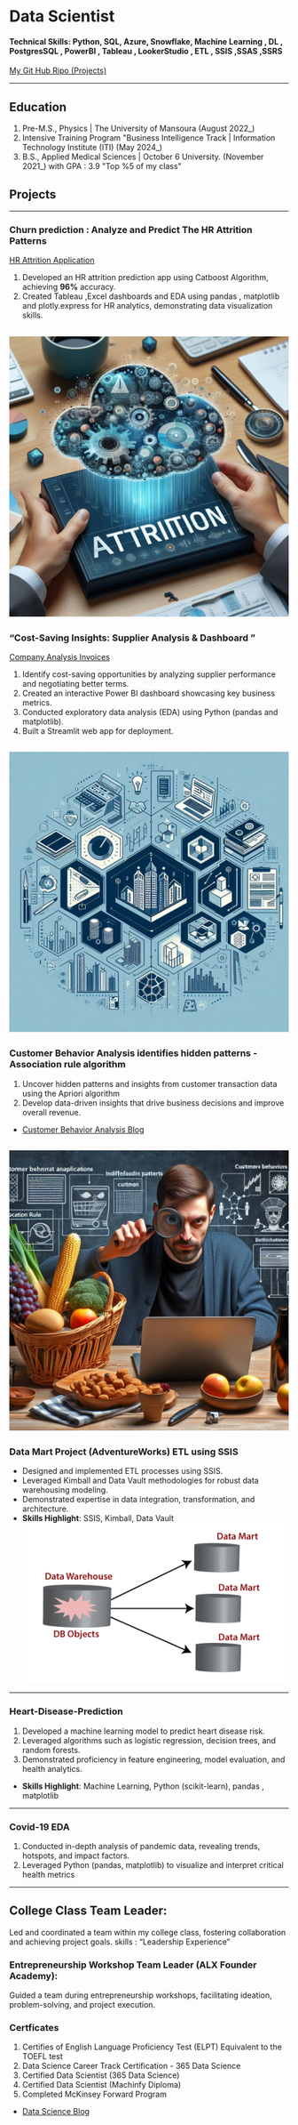 # Data Scientist

#### Technical Skills: Python, SQL, Azure, Snowflake, Machine Learning , DL , PostgresSQL , PowerBI , Tableau , LookerStudio , ETL , SSIS ,SSAS ,SSRS
[My Git Hub Ripo (Projects) ](https://github.com/khaledshakerrr) <br>
____________________________________________________________________________________________________________________
## Education
1. Pre-M.S., Physics | The University of Mansoura (August 2022_)		<br>						       		
2. Intensive Training Program  "Business Intelligence Track | Information Technology Institute (ITI) (May 2024_)	 	<br>				        		
3.  B.S., Applied Medical Sciences | October 6 University.  (November 2021_)  with GPA : 3.9 "Top %5 of my class" <br>		

## Projects
____________________________________________________________________________________________________________________
### Churn prediction : Analyze and Predict The HR Attrition Patterns  
[HR Attrition Application](https://hrattritionprediction.streamlit.app/)
1. Developed an HR attrition prediction app using Catboost Algorithm, achieving **96%** accuracy.
2. Created Tableau ,Excel dashboards and EDA using pandas , matplotlib and plotly.express for HR analytics, demonstrating data visualization skills.

![Attrition HR ](/img/Attrition.jpeg)
---------------------------------------------------------------------------------------------------------------------
### “Cost-Saving Insights: Supplier Analysis & Dashboard ” 
[Company Analysis Invoices](https://companysales-analysis.streamlit.app/)
1. Identify cost-saving opportunities by analyzing supplier performance and negotiating better terms. <br>		
2. Created an interactive Power BI dashboard showcasing key business metrics. <br>		
3. Conducted exploratory data analysis (EDA) using Python (pandas and matplotlib). <br>		
4. Built a Streamlit web app for deployment. <br>		

![Company Analysis](/img/company.jpeg)
---------------------------------------------------------------------------------------------------------------------
### Customer Behavior Analysis identifies hidden patterns -Association rule algorithm 
1. Uncover hidden patterns and insights from customer transaction data using the Apriori algorithm <br>		
2. Develop data-driven insights that drive business decisions and improve overall revenue. <br>		
- [Customer Behavior Analysis Blog](https://medium.com/@khaledgama4/customer-behavior-analysis-identifies-hidden-patterns-association-rule-algorithm-6630e1abaafd)
  
![Market Basket Analysis](/img/CustomerBehavior.jpeg)
---------------------------------------------------------------------------------------------------------------------
### Data Mart Project (AdventureWorks) ETL using SSIS
- Designed and implemented ETL processes using SSIS. <br>		
- Leveraged Kimball and Data Vault methodologies for robust data warehousing modeling.<br>		
- Demonstrated expertise in data integration, transformation, and architecture. <br>		
- **Skills Highlight**: SSIS, Kimball, Data Vault 
![Data Mart](/img/datamart.png)
---------------------------------------------------------------------------------------------------------------------

### Heart-Disease-Prediction
1. Developed a machine learning model to predict heart disease risk. <br>		
2. Leveraged algorithms such as logistic regression, decision trees, and random forests. <br>		
3. Demonstrated proficiency in feature engineering, model evaluation, and health analytics. <br>		
- **Skills Highlight**: Machine Learning, Python (scikit-learn), pandas , matplotlib <br>		
---------------------------------------------------------------------------------------------------------------------
### Covid-19 EDA
1. Conducted in-depth analysis of pandemic data, revealing trends, hotspots, and impact factors. <br>		
2. Leveraged Python (pandas, matplotlib) to visualize and interpret critical health metrics <br>		

---------------------------------------------------------------------------------------------------------------------

## College Class Team Leader:
Led and coordinated a team within my college class, fostering collaboration and achieving project goals.
skills : “Leadership Experience” 
### Entrepreneurship Workshop Team Leader (ALX Founder Academy):
Guided a team during entrepreneurship workshops, facilitating ideation, problem-solving, and project execution.

### Certficates
1. Certifies of English Language Proficiency Test (ELPT) Equivalent
to the TOEFL test
2. Data Science Career Track Certification - 365 Data Science  
3. Certified Data Scientist (365 Data Science)
4. Certified Data Scientist (Machinfy Diploma)
5. Completed McKinsey Forward Program


- [Data Science Blog](https://medium.com/@khaledgama4)
